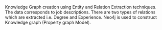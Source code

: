 Knowledge Graph creation using Entity and Relation Extraction techniques. The data corresponds to job descriptions. There are two types of relations which are extracted i.e. 
Degree and Experience. Neo4j is used to construct Knowledge graph (Property graph Model). 
